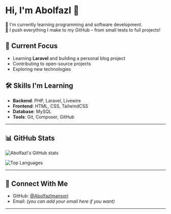# Hi, I'm Abolfazl 👋

🌱 I'm currently learning programming and software development.  
🚀 I push everything I make to my GitHub – from small tests to full projects!

## 🎯 Current Focus
- Learning **Laravel** and building a personal blog project
- Contributing to open-source projects
- Exploring new technologies

## 🛠️ Skills I'm Learning
- **Backend**: PHP, Laravel, Livewire
- **Frontend**: HTML, CSS, TailwindCSS
- **Database**: MySQL
- **Tools**: Git, Composer, GitHub

---

## 📊 GitHub Stats

![Abolfazl's GitHub stats](https://github-readme-stats.vercel.app/api?username=Abolfazlmansori&show_icons=true&theme=radical)

![Top Languages](https://github-readme-stats.vercel.app/api/top-langs/?username=Abolfazlmansori&layout=compact&theme=radical)

---

## 🔗 Connect With Me

- GitHub: [@Abolfazlmansori](https://github.com/Abolfazlmansori)
- Email: *(you can add your email here if you want)*

---
